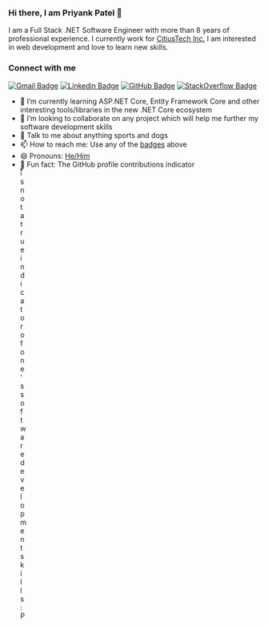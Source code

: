 ### Hi there, I am Priyank Patel 👋
<p>I am a Full Stack .NET Software Engineer with more than 8 years of professional experience. I currently work for <a href="https://www.citiustech.com/default?location=worldwide">CitiusTech Inc.</a> I am interested in web development and love to learn new skills.</p>

<div id="connect-with-me">
</div>

### Connect with me

[![Gmail Badge](https://img.shields.io/badge/-priyank89patel@gmail.com-c14438?style=flat-square&logo=Gmail&logoColor=white&link=mailto:priyank89patel@gmail.com)](mailto:priyank89patel@gmail.com)
[![Linkedin Badge](https://img.shields.io/badge/-priyank89patel-blue?style=flat-square&logo=Linkedin&logoColor=white&link=https://www.linkedin.com/in/priyank89patel/)](https://www.linkedin.com/in/priyank89patel//)
[![GitHub Badge](https://img.shields.io/badge/-priyank89patel-black?style=flat-square&logo=GitHub&logoColor=white&link=https://www.github.com/priyank89patel/)](https://www.github.com/priyank89patel/)
[![StackOverflow Badge](https://img.shields.io/badge/-priyank89patel-FE7A16?style=flat&logo=Stack%20Overflow&logoColor=white&)](https://stackoverflow.com/users/1097285/priyank-patel?tab=profile)



- 🌱 I’m currently learning ASP.NET Core, Entity Framework Core and other interesting tools/libraries in the new .NET Core ecosystem
- 👯 I’m looking to collaborate on any project which will help me further my software development skills
- 💬 Talk to me about anything sports and dogs
- 📫 How to reach me: Use any of the [badges](#connect-with-me) above
- 😄 Pronouns: [He/Him](https://www.mypronouns.org/he-him)
- 👾 Fun fact: The GitHub profile contributions indicator <div style=width:4px;height:4px;background-color:green><div> is not a true indicator of one's software development skills :P

